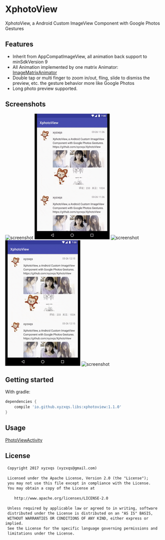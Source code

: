 # XphotoView
XphotoView, a Android Custom ImageView Component with Google Photos Gestures

## Features

* Inherit from AppCompatImageView, all animation back support to minSdkVersion 9
* All Animation implemented by one matrix Animator: [ImageMatrixAnimator](xphotoview/src/main/java/io/github/xyzxqs/libs/xphotoview/ImageMatrixAnimator.java)
* Double tap or multi finger to zoom in/out, fling, slide to dismiss the preview, etc.
the gesture behavior more like Google Photos
* Long photo preview supported.

## Screenshots

<img src="/screenshots/xphotoview-1.gif" alt="screenshot" title="xphotoview" width="240" height="400" /> <img src="/screenshots/xphotoview-2.gif" alt="screenshot" title="xphotoview" width="240" height="400" />
<img src="/screenshots/xphotoview-3.gif" alt="screenshot" title="xphotoview" width="240" height="400" /> <img src="/screenshots/xphotoview-4.gif" alt="screenshot" title="xphotoview" width="240" height="400" />
<img src="/screenshots/xphotoview-5.gif" alt="screenshot" title="xphotoview" width="240" height="400" />

## Getting started
With gradle:
```groovy
dependencies {
    compile 'io.github.xyzxqs.libs:xphotoview:1.1.0'
}
```

## Usage

[PhotoViewActivity](/app/src/main/java/io/github/xyzxqs/app/xphotoview/ui/PhotoViewActivity.java)

License
-------
     Copyright 2017 xyzxqs (xyzxqs@gmail.com)

     Licensed under the Apache License, Version 2.0 (the "License");
     you may not use this file except in compliance with the License.
     You may obtain a copy of the License at

        http://www.apache.org/licenses/LICENSE-2.0

     Unless required by applicable law or agreed to in writing, software
     distributed under the License is distributed on an "AS IS" BASIS,
     WITHOUT WARRANTIES OR CONDITIONS OF ANY KIND, either express or implied.
     See the License for the specific language governing permissions and
     limitations under the License.
